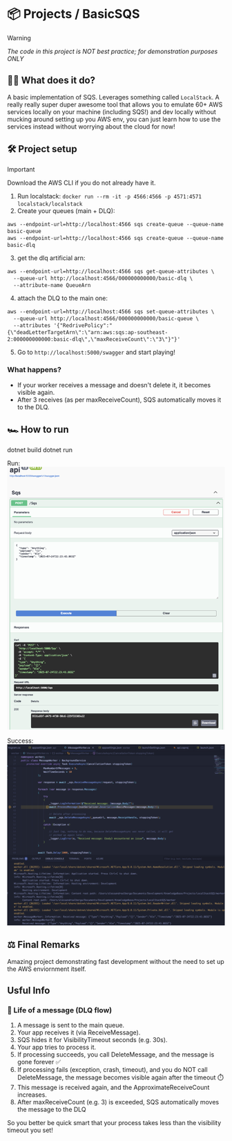 # 📦 Projects / BasicSQS
> [!WARNING]
> *The code in this project is NOT best practice; for demonstration purposes ONLY*

## 🤷‍♂️ What does it do?
A basic implementation of SQS. Leverages something called `LocalStack`. A really really super duper awesome tool that allows
you to emulate 60+ AWS services locally on your machine (including SQS!) and dev locally without mucking around setting up you AWS env, you can just learn how to use the services instead without worrying about the cloud for now!

## 🛠️ Project setup
> [!IMPORTANT]
> Download the AWS CLI if you do not already have it.

1. Run localstack: `docker run --rm -it -p 4566:4566 -p 4571:4571 localstack/localstack`
2. Create your queues (main + DLQ):
```
aws --endpoint-url=http://localhost:4566 sqs create-queue --queue-name basic-queue
aws --endpoint-url=http://localhost:4566 sqs create-queue --queue-name basic-dlq
```
3. get the dlq artificial arn:
```
aws --endpoint-url=http://localhost:4566 sqs get-queue-attributes \
  --queue-url http://localhost:4566/000000000000/basic-dlq \
  --attribute-name QueueArn
```
4. attach the DLQ to the main one:
```
aws --endpoint-url=http://localhost:4566 sqs set-queue-attributes \
  --queue-url http://localhost:4566/000000000000/basic-queue \
  --attributes '{"RedrivePolicy":"{\"deadLetterTargetArn\":\"arn:aws:sqs:ap-southeast-2:000000000000:basic-dlq\",\"maxReceiveCount\":\"3\"}"}'
```
5. Go to `http://localhost:5000/swagger` and start playing!

### What happens?
- If your worker receives a message and doesn't delete it, it becomes visible again.
- After 3 receives (as per maxReceiveCount), SQS automatically moves it to the DLQ.

## 🏎️ How to run
dotnet build
dotnet run

Run:
![Run](./static/run.png)

Success:
![Success](./static/success.png)


## ⚖️ Final Remarks
Amazing project demonstrating fast development without the need to set up the AWS enviornment itself.


## Usful Info
### 🔁 Life of a message (DLQ flow)
1. A message is sent to the main queue.
2. Your app receives it (via ReceiveMessage).
3. SQS hides it for VisibilityTimeout seconds (e.g. 30s).
4. Your app tries to process it.
5. If processing succeeds, you call DeleteMessage, and the message is gone forever ✅
6. If processing fails (exception, crash, timeout), and you do NOT call DeleteMessage, the message becomes visible again after the timeout ⏱️
7. This message is received again, and the ApproximateReceiveCount increases.
8. After maxReceiveCount (e.g. 3) is exceeded, SQS automatically moves the message to the DLQ

So you better be quick smart that your process takes less than the visibility timeout you set!
